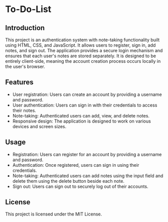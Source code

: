 # To-Do-List

## Introduction
This project is an authentication system with note-taking functionality built using HTML, CSS, and JavaScript. It allows users to register, sign in, add notes, and sign out. The application provides a secure login mechanism and ensures that each user's notes are stored separately. It is designed to be entirely client-side, meaning the account creation process occurs locally in the user's browser.

## Features
- User registration: Users can create an account by providing a username and password.
- User authentication: Users can sign in with their credentials to access their notes.
- Note-taking: Authenticated users can add, view, and delete notes.
- Responsive design: The application is designed to work on various devices and screen sizes.

## Usage
- Registration: Users can register for an account by providing a username and password.
- Authentication: Once registered, users can sign in using their credentials.
- Note-taking: Authenticated users can add notes using the input field and delete them using the delete button beside each note.
- Sign out: Users can sign out to securely log out of their accounts.

## License
This project is licensed under the MIT License.
